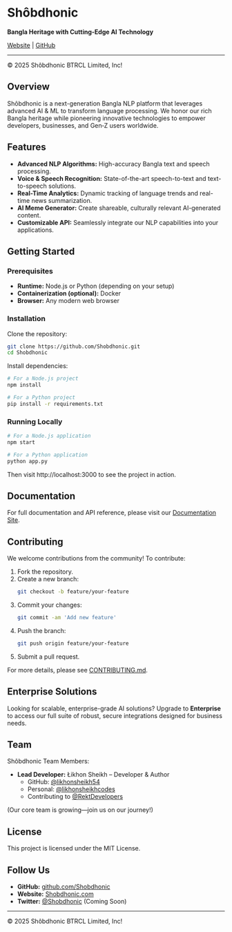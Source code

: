 # Shôbdhonic

**Bangla Heritage with Cutting-Edge AI Technology**

[Website](https://Shobdhonic.com) | [GitHub](https://github.com/Shobdhonic)

---

© 2025 Shôbdhonic BTRCL Limited, Inc!

## Overview

Shôbdhonic is a next-generation Bangla NLP platform that leverages advanced AI & ML to transform language processing. We honor our rich Bangla heritage while pioneering innovative technologies to empower developers, businesses, and Gen‑Z users worldwide.

## Features

- **Advanced NLP Algorithms:** High-accuracy Bangla text and speech processing.
- **Voice & Speech Recognition:** State-of-the-art speech-to-text and text-to-speech solutions.
- **Real-Time Analytics:** Dynamic tracking of language trends and real-time news summarization.
- **AI Meme Generator:** Create shareable, culturally relevant AI-generated content.
- **Customizable API:** Seamlessly integrate our NLP capabilities into your applications.

## Getting Started

### Prerequisites

- **Runtime:** Node.js or Python (depending on your setup)
- **Containerization (optional):** Docker
- **Browser:** Any modern web browser

### Installation

Clone the repository:

```bash
git clone https://github.com/Shobdhonic.git
cd Shobdhonic
```

Install dependencies:

```bash
# For a Node.js project
npm install

# For a Python project
pip install -r requirements.txt
```

### Running Locally

```bash
# For a Node.js application
npm start

# For a Python application
python app.py
```

Then visit http://localhost:3000 to see the project in action.

## Documentation

For full documentation and API reference, please visit our [Documentation Site](https://docs.shobdhonic.com).

## Contributing

We welcome contributions from the community! To contribute:

1. Fork the repository.
2. Create a new branch:
   ```bash
   git checkout -b feature/your-feature
   ```
3. Commit your changes:
   ```bash
   git commit -am 'Add new feature'
   ```
4. Push the branch:
   ```bash
   git push origin feature/your-feature
   ```
5. Submit a pull request.

For more details, please see [CONTRIBUTING.md](CONTRIBUTING.md).

## Enterprise Solutions

Looking for scalable, enterprise-grade AI solutions?
Upgrade to **Enterprise** to access our full suite of robust, secure integrations designed for business needs.

## Team

Shôbdhonic Team Members:
- **Lead Developer:** Łikhon Sheikh – Developer & Author
  - GitHub: [@likhonsheikh54](https://github.com/likhonsheikh54)
  - Personal: [@likhonsheikhcodes](https://likhonsheikh.com)
  - Contributing to [@RektDevelopers](https://github.com/RektDevelopers)

(Our core team is growing—join us on our journey!)

## License

This project is licensed under the MIT License.

## Follow Us

- **GitHub:** [github.com/Shobdhonic](https://github.com/Shobdhonic)
- **Website:** [Shobdhonic.com](https://Shobdhonic.com)
- **Twitter:** [@Shobdhonic](https://twitter.com/Shobdhonic) (Coming Soon)

---

© 2025 Shôbdhonic BTRCL Limited, Inc!
